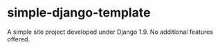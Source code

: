 simple-django-template
=======================

A simple site project developed under Django 1.9. No additional features offered.

